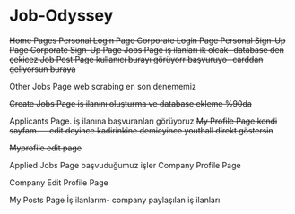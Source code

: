# Job-Odyssey

~~Home Pages
~~Personal Login Page
Corporate Login Page
Personal Sign-Up Page
Corporate Sign-Up Page~~
Jobs Page
	iş ilanları ik olcak- database den çekicez
Job Post Page
	kullanıcı burayı görüyorr başvuruyo- carddan geliyorsun buraya~~

Other Jobs Page
	web scrabing en son denememiz


~~Create Jobs Page
	iş ilanını oluşturma ve database ekleme %90da~~

Applicants Page.
	iş ilanına başvuranları görüyoruz
~~My Profile Page
	kendi sayfam--- edit deyince kadirinkine demieyince youthall direkt göstersin~~

~~Myprofile edit page~~

Applied Jobs Page
	başvuduğumuz işler
Company Profile Page

Company Edit Profile Page

My Posts Page
	İş ilanlarım- company paylaşılan iş ilanları
